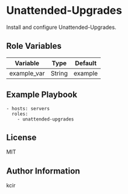 Unattended-Upgrades
=========

Install and configure Unattended-Upgrades.

Role Variables
--------------

| Variable    | Type   | Default      |
| ----------- | ------ | ------------ |
| example_var | String | example |

Example Playbook
----------------

```
- hosts: servers
  roles:
    - unattended-upgrades
```

License
-------

MIT

Author Information
------------------

kcir
